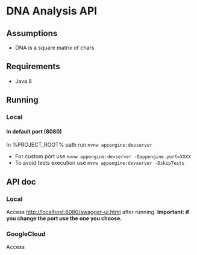 # DNA Analysis API

## Assumptions
* DNA is a square matrix of chars

## Requirements
* Java 8

## Running

### Local
#### In default port (8080)
In %PROJECT_ROOT% path run ```mvnw appengine:devserver```

* For custom port use ```mvnw appengine:devserver -Dappengine.port=XXXX```
* To avoid tests execution use ```mvnw appengine:devserver -DskipTests```

## API doc
### Local
Access
[http://localhost:8080/swagger-ui.html](http://localhost:8080/swagger-ui.html)
after running. **Important: if you change the port use the one you choose.**

### GoogleCloud
Access